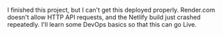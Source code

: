 I finished this project, but I can't get this deployed properly. Render.com doesn't allow HTTP API requests, and the Netlify build just crashed repeatedly.
I'll learn some DevOps basics so that this can go Live.
